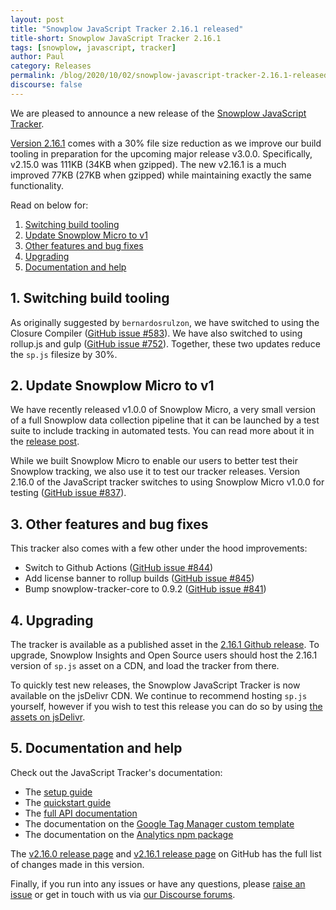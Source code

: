 ```yaml
---
layout: post
title: "Snowplow JavaScript Tracker 2.16.1 released"
title-short: Snowplow JavaScript Tracker 2.16.1
tags: [snowplow, javascript, tracker]
author: Paul
category: Releases
permalink: /blog/2020/10/02/snowplow-javascript-tracker-2.16.1-released/
discourse: false
---
```


We are pleased to announce a new release of the [Snowplow JavaScript Tracker][js-tracker].

[Version 2.16.1][2.16.1-tag] comes with a 30% file size reduction as we improve our build tooling in preparation for the upcoming major release v3.0.0. Specifically, v2.15.0 was 111KB (34KB when gzipped). The new v2.16.1 is a much improved 77KB (27KB when gzipped) while maintaining exactly the same functionality.

Read on below for:

1. [Switching build tooling](#1-switching-build-tooling)
2. [Update Snowplow Micro to v1](#2-update-snowplow-micro-to-v1)
3. [Other features and bug fixes](#3-other-features-and-bugfixes)
4. [Upgrading](#4-upgrading)
5. [Documentation and help](#5-documentation-and-help)

<!--more-->

## 1. Switching build tooling

As originally suggested by `bernardosrulzon`, we have switched to using the Closure Compiler ([GitHub issue #583](https://github.com/snowplow/snowplow-javascript-tracker/issues/583)). We have also switched to using rollup.js and gulp ([GitHub issue #752](https://github.com/snowplow/snowplow-javascript-tracker/issues/752)). Together, these two updates reduce the `sp.js` filesize by 30%.

## 2. Update Snowplow Micro to v1

We have recently released v1.0.0 of Snowplow Micro, a very small version of a full Snowplow data collection pipeline that it can be launched by a test suite to include tracking in automated tests. You can read more about it in the [release post](https://snowplowanalytics.com/blog/2020/09/11/snowplow-micro-1-0-0-released/).

While we built Snowplow Micro to enable our users to better test their Snowplow tracking, we also use it to test our tracker releases. Version 2.16.0 of the JavaScript tracker switches to using Snowplow Micro v1.0.0 for testing ([GitHub issue #837](https://github.com/snowplow/snowplow-javascript-tracker/issues/837)).

## 3. Other features and bug fixes

This tracker also comes with a few other under the hood improvements:

* Switch to Github Actions ([GitHub issue #844](https://github.com/snowplow/snowplow-javascript-tracker/issues/844))
* Add license banner to rollup builds ([GitHub issue #845](https://github.com/snowplow/snowplow-javascript-tracker/issues/845))
* Bump snowplow-tracker-core to 0.9.2 ([GitHub issue #841](https://github.com/snowplow/snowplow-javascript-tracker/issues/841))

## 4. Upgrading

The tracker is available as a published asset in the [2.16.1 Github release][2.16.1-tag]. To upgrade, Snowplow Insights and Open Source users should host the 2.16.1 version of `sp.js` asset on a CDN, and load the tracker from there.

To quickly test new releases, the Snowplow JavaScript Tracker is now available on the jsDelivr CDN. We continue to recommend hosting `sp.js` yourself, however if you wish to test this release you can do so by using [the assets on jsDelivr](https://www.jsdelivr.com/package/gh/snowplow/sp-js-assets?version=2.16.1).

## 5. Documentation and help

Check out the JavaScript Tracker's documentation:

* The [setup guide][setup]
* The [quickstart guide][quickstart]
* The [full API documentation][docs]
* The documentation on the [Google Tag Manager custom template][gtm-template]
* The documentation on the [Analytics npm package][npm-package]

The [v2.16.0 release page][2.16.0-tag] and [v2.16.1 release page][2.16.1-tag] on GitHub has the full list of changes made in this version.

Finally, if you run into any issues or have any questions, please [raise an issue][issues] or get in touch with us via [our Discourse forums][forums].

[js-tracker]: https://github.com/snowplow/snowplow-javascript-tracker
[2.16.0-tag]: https://github.com/snowplow/snowplow-javascript-tracker/releases/tag/2.16.0
[2.16.1-tag]: https://github.com/snowplow/snowplow-javascript-tracker/releases/tag/2.16.1
[setup]: https://github.com/snowplow/snowplow/wiki/Javascript-tracker-setup
[quickstart]: https://docs.snowplowanalytics.com/docs/collecting-data/collecting-from-own-applications/javascript-tracker/web-quick-start-guide/
[issues]: https://github.com/snowplow/snowplow-javascript-tracker/issues
[forums]: https://discourse.snowplowanalytics.com/
[docs]: https://github.com/snowplow/snowplow/wiki/1-General-parameters-for-the-Javascript-tracker
[gtm-template]: https://docs.snowplowanalytics.com/docs/collecting-data/collecting-from-own-applications/javascript-tracker/google-tag-manager-custom-template/
[npm-package]: https://docs.snowplowanalytics.com/docs/collecting-data/collecting-from-own-applications/javascript-tracker/snowplow-plugin-for-analytics-npm-package/
